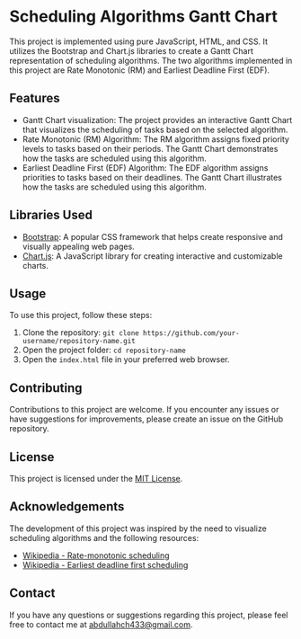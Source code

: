 # Scheduling Algorithms Gantt Chart

This project is implemented using pure JavaScript, HTML, and CSS. It utilizes the Bootstrap and Chart.js libraries to create a Gantt Chart representation of scheduling algorithms. The two algorithms implemented in this project are Rate Monotonic (RM) and Earliest Deadline First (EDF).

## Features

- Gantt Chart visualization: The project provides an interactive Gantt Chart that visualizes the scheduling of tasks based on the selected algorithm.
- Rate Monotonic (RM) Algorithm: The RM algorithm assigns fixed priority levels to tasks based on their periods. The Gantt Chart demonstrates how the tasks are scheduled using this algorithm.
- Earliest Deadline First (EDF) Algorithm: The EDF algorithm assigns priorities to tasks based on their deadlines. The Gantt Chart illustrates how the tasks are scheduled using this algorithm.

## Libraries Used

- [Bootstrap](https://getbootstrap.com/): A popular CSS framework that helps create responsive and visually appealing web pages.
- [Chart.js](https://www.chartjs.org/): A JavaScript library for creating interactive and customizable charts.

## Usage

To use this project, follow these steps:

1. Clone the repository: `git clone https://github.com/your-username/repository-name.git`
2. Open the project folder: `cd repository-name`
3. Open the `index.html` file in your preferred web browser.

## Contributing

Contributions to this project are welcome. If you encounter any issues or have suggestions for improvements, please create an issue on the GitHub repository.

## License

This project is licensed under the [MIT License](LICENSE).

## Acknowledgements

The development of this project was inspired by the need to visualize scheduling algorithms and the following resources:

- [Wikipedia - Rate-monotonic scheduling](https://en.wikipedia.org/wiki/Rate-monotonic_scheduling)
- [Wikipedia - Earliest deadline first scheduling](https://en.wikipedia.org/wiki/Earliest_deadline_first_scheduling)

## Contact

If you have any questions or suggestions regarding this project, please feel free to contact me at [abdullahch433@gmail.com](mailto:abdullahch433@gmail.com).
